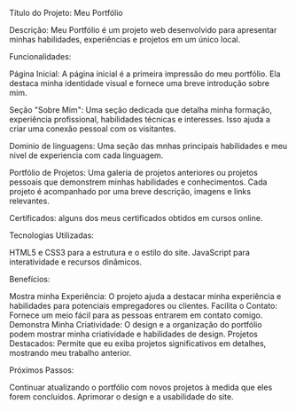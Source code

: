 Título do Projeto: Meu Portfólio

Descrição:
Meu Portfólio é um projeto web desenvolvido para apresentar minhas habilidades, experiências e projetos em um único local. 

Funcionalidades:

Página Inicial: A página inicial é a primeira impressão do meu portfólio. Ela destaca minha identidade visual e fornece uma breve introdução sobre mim.

Seção "Sobre Mim": Uma seção dedicada que detalha minha formação, experiência profissional, habilidades técnicas e interesses. Isso ajuda a criar uma conexão pessoal com os visitantes.

Dominio de linguagens: Uma seção das mnhas principais habilidades e meu nivel de experiencia com cada linguagem.

Portfólio de Projetos: Uma galeria de projetos anteriores ou projetos pessoais que demonstrem minhas habilidades e conhecimentos. Cada projeto é acompanhado por uma breve descrição, imagens e links relevantes.

Certificados: alguns dos meus certificados obtidos em cursos online.

Tecnologias Utilizadas:

HTML5 e CSS3 para a estrutura e o estilo do site.
JavaScript para interatividade e recursos dinâmicos.

Benefícios:

Mostra minha Experiência: O projeto ajuda a destacar minha experiência e habilidades para potenciais empregadores ou clientes.
Facilita o Contato: Fornece um meio fácil para as pessoas entrarem em contato comigo.
Demonstra Minha Criatividade: O design e a organização do portfólio podem mostrar minha criatividade e habilidades de design.
Projetos Destacados: Permite que eu exiba projetos significativos em detalhes, mostrando meu trabalho anterior.

Próximos Passos:

Continuar atualizando o portfólio com novos projetos à medida que eles forem concluídos.
Aprimorar o design e a usabilidade do site.
